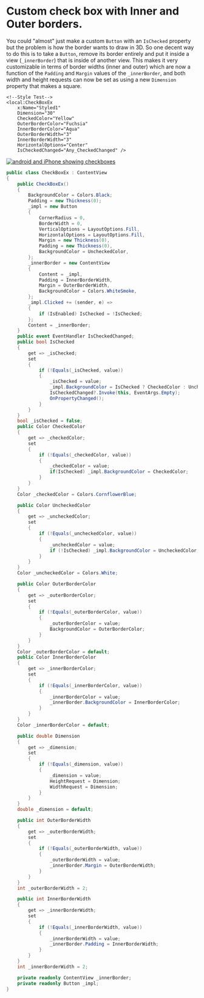 # Custom check box with Inner and Outer borders.

You could "almost" just make a custom `Button` with an `IsChecked` property but the problem is how the border wants to draw in 3D. So one decent way to do this is to take a `Button`, remove its border entirely and put it inside a view (`_innerBorder`) that is inside of another view. This makes it very customizable in terms of border widths (inner and outer) which are now a function of the `Padding` and `Margin` values of the `_innerBorder`, and both width and height requests can now be set as using a new `Dimension` property that makes a square.

```xaml
<!--Style Test-->
<local:CheckBoxEx
    x:Name="Styled1"
    Dimension="30"
    CheckedColor="Yellow"
    OuterBorderColor="Fuchsia"
    InnerBorderColor="Aqua"
    OuterBorderWidth="3"
    InnerBorderWidth="3"
    HorizontalOptions="Center"
    IsCheckedChanged="Any_CheckedChanged" />
```

[![android and iPhone showing checkboxes][1]][1]


```csharp
public class CheckBoxEx : ContentView
{
    public CheckBoxEx()
    {
        BackgroundColor = Colors.Black;
        Padding = new Thickness(0);
        _impl = new Button
        {
            CornerRadius = 0,
            BorderWidth = 0,
            VerticalOptions = LayoutOptions.Fill,
            HorizontalOptions = LayoutOptions.Fill,
            Margin = new Thickness(0),
            Padding = new Thickness(0),
            BackgroundColor = UncheckedColor,
        };
        _innerBorder = new ContentView
        {
            Content = _impl,
            Padding = InnerBorderWidth,
            Margin = OuterBorderWidth,
            BackgroundColor = Colors.WhiteSmoke,
        };
        _impl.Clicked += (sender, e) =>
        {
            if (IsEnabled) IsChecked = !IsChecked;
        };
        Content = _innerBorder;
    }
    public event EventHandler IsCheckedChanged;
    public bool IsChecked
    {
        get => _isChecked;
        set
        {
            if (!Equals(_isChecked, value))
            {
                _isChecked = value;
                _impl.BackgroundColor = IsChecked ? CheckedColor : UncheckedColor; 
                IsCheckedChanged?.Invoke(this, EventArgs.Empty);
                OnPropertyChanged();
            }
        }
    }
    bool _isChecked = false;
    public Color CheckedColor
    {
        get => _checkedColor;
        set
        {
            if (!Equals(_checkedColor, value))
            {
                _checkedColor = value;
                if(IsChecked) _impl.BackgroundColor = CheckedColor;
            }
        }
    }
    Color _checkedColor = Colors.CornflowerBlue;

    public Color UncheckedColor
    {
        get => _uncheckedColor;
        set
        {
            if (!Equals(_uncheckedColor, value))
            {
                _uncheckedColor = value;
                if (!IsChecked) _impl.BackgroundColor = UncheckedColor;
            }
        }
    }
    Color _uncheckedColor = Colors.White;

    public Color OuterBorderColor
    {
        get => _outerBorderColor;
        set
        {
            if (!Equals(_outerBorderColor, value))
            {
                _outerBorderColor = value;
                BackgroundColor = OuterBorderColor;
            }
        }
    }
    Color _outerBorderColor = default;
    public Color InnerBorderColor
    {
        get => _innerBorderColor;
        set
        {
            if (!Equals(_innerBorderColor, value))
            {
                _innerBorderColor = value;
                _innerBorder.BackgroundColor = InnerBorderColor;
            }
        }
    }
    Color _innerBorderColor = default;

    public double Dimension
    {
        get => _dimension;
        set
        {
            if (!Equals(_dimension, value))
            {
                _dimension = value;
                HeightRequest = Dimension;
                WidthRequest = Dimension;
            }
        }
    }
    double _dimension = default;

    public int OuterBorderWidth
    {
        get => _outerBorderWidth;
        set
        {
            if (!Equals(_outerBorderWidth, value))
            {
                _outerBorderWidth = value;
                _innerBorder.Margin = OuterBorderWidth;
            }
        }
    }
    int _outerBorderWidth = 2;

    public int InnerBorderWidth
    {
        get => _innerBorderWidth;
        set
        {
            if (!Equals(_innerBorderWidth, value))
            {
                _innerBorderWidth = value;
                _innerBorder.Padding = InnerBorderWidth;
            }
        }
    }
    int _innerBorderWidth = 2;

    private readonly ContentView _innerBorder;
    private readonly Button _impl;
}
```


  [1]: https://i.stack.imgur.com/hHUEZ.png